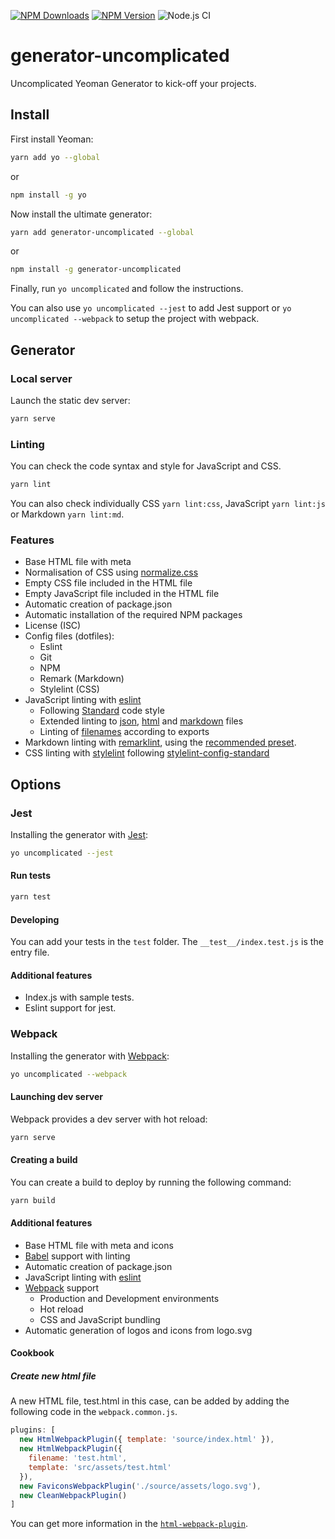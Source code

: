 [![NPM Downloads](https://img.shields.io/npm/dt/generator-uncomplicated?logo=npm&style=flat-square)](https://www.npmjs.com/package/generator-uncomplicated)
[![NPM Version](https://img.shields.io/npm/v/generator-uncomplicated?logo=npm&style=flat-square)](https://www.npmjs.com/package/generator-uncomplicated)
![Node.js CI](https://img.shields.io/github/workflow/status/marcol/generator-uncomplicated/Node.js%20CI?label=Node.js%20CI&logo=github&style=flat-square)

# generator-uncomplicated
Uncomplicated Yeoman Generator to kick-off your projects.

## Install
First install Yeoman:
```bash
yarn add yo --global
```
or
```bash
npm install -g yo
```

Now install the ultimate generator:
```bash
yarn add generator-uncomplicated --global
```
or
```bash
npm install -g generator-uncomplicated
```

Finally, run `yo uncomplicated` and follow the instructions.

You can also use `yo uncomplicated --jest` to add Jest support or `yo uncomplicated --webpack` to setup the project with webpack.

## Generator

### Local server
Launch the static dev server:
```bash
yarn serve
```

### Linting
You can check the code syntax and style for JavaScript and CSS.
```bash
yarn lint
```
You can also check individually CSS `yarn lint:css`, JavaScript `yarn lint:js` or Markdown `yarn lint:md`.

### Features
*   Base HTML file with meta
*   Normalisation of CSS using [normalize.css](https://www.npmjs.com/package/normalize.css)
*   Empty CSS file included in the HTML file
*   Empty JavaScript file included in the HTML file
*   Automatic creation of package.json
*   Automatic installation of the required NPM packages
*   License (ISC)
*   Config files (dotfiles):
    *   Eslint
    *   Git
    *   NPM
    *   Remark (Markdown)
    *   Stylelint (CSS)
*   JavaScript linting with [eslint](https://eslint.org/)
    *   Following [Standard](https://standardjs.com/rules.html) code style
    *   Extended linting to [json](https://github.com/Bkucera/eslint-plugin-json-format), [html](https://github.com/BenoitZugmeyer/eslint-plugin-html) and [markdown](https://github.com/eslint/eslint-plugin-markdown) files
    *   Linting of [filenames](https://github.com/selaux/eslint-plugin-filenames) according to exports
*   Markdown linting with [remarklint](https://github.com/remarkjs/remark-lint), using the [recommended preset](https://github.com/remarkjs/remark-lint/tree/master/packages/remark-preset-lint-recommended).
*   CSS linting with [stylelint](https://github.com/stylelint/stylelint) following [stylelint-config-standard](https://github.com/stylelint/stylelint-config-standard)

## Options
### Jest
Installing the generator with [Jest](https://jestjs.io/):
```bash
yo uncomplicated --jest
```

#### Run tests
```bash
yarn test
```

#### Developing
You can add your tests in the `test` folder. The `__test__/index.test.js` is the entry file.

#### Additional features
*   Index.js with sample tests.
*   Eslint support for jest.

### Webpack
Installing the generator with [Webpack](https://webpack.js.org/):
```bash
yo uncomplicated --webpack
```

#### Launching dev server
Webpack provides a dev server with hot reload:
```bash
yarn serve
```

#### Creating a build
You can create a build to deploy by running the following command:
```bash
yarn build
```

#### Additional features
*   Base HTML file with meta and icons
*   [Babel](https://babeljs.io/) support with linting
*   Automatic creation of package.json
*   JavaScript linting with [eslint](https://eslint.org/)
*   [Webpack](https://webpack.js.org/) support
    *   Production and Development environments
    *   Hot reload
    *   CSS and JavaScript bundling
*   Automatic generation of logos and icons from logo.svg

#### Cookbook
##### Create new html file
A new HTML file, test.html in this case, can be added by adding the following code in the `webpack.common.js`.

```js
plugins: [
  new HtmlWebpackPlugin({ template: 'source/index.html' }),
  new HtmlWebpackPlugin({
    filename: 'test.html',
    template: 'src/assets/test.html'
  }),
  new FaviconsWebpackPlugin('./source/assets/logo.svg'),
  new CleanWebpackPlugin()
]
```

You can get more information in the [`html-webpack-plugin`](https://github.com/jantimon/html-webpack-plugin).
